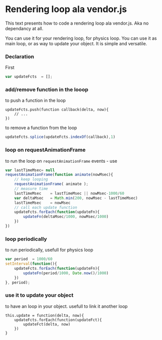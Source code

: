 Rendering loop ala vendor.js
============================

This text presents how to code a rendering loop ala vendor.js.
Aka no dependancy at all. 

You can use it for your rendering loop, for physics loop.
You can use it as main loop, or as way to update your object.
It is simple and versatile.

### Declaration 

First 

```javascript
var updateFcts	= [];
```

### add/remove function in the looop

to push a function in the loop

```
updateFcts.push(function callback(delta, now){
	// ...
})
```

to remove a function from the loop

```javascript
updateFcts.splice(updateFcts.indexOf(callback),1)
```

### loop on requestAnimationFrame

to run the loop on ```requestAnimationFrame``` events - use

```javascript
var lastTimeMsec= null
requestAnimationFrame(function animate(nowMsec){
	// keep looping
	requestAnimationFrame( animate );
	// measure time
	lastTimeMsec	= lastTimeMsec || nowMsec-1000/60
	var deltaMsec	= Math.min(200, nowMsec - lastTimeMsec)
	lastTimeMsec	= nowMsec
	// call each update function
	updateFcts.forEach(function(updateFn){
		updateFn(deltaMsec/1000, nowMsec/1000)
	})
})
```

### loop periodically

to run periodically, usefull for physics loop

```javascript
var period	= 1000/60
setInterval(function(){
	updateFcts.forEach(function(updateFn){
		updateFn(period/1000, Date.now()/1000)
	})	
}, period);
```

### use it to update your object

to have an loop in your object. usefull to link it another loop

```
this.update	= function(delta, now){
	updateFcts.forEach(function(updateFct){
		updateFct(delta, now)
	})
}
```

